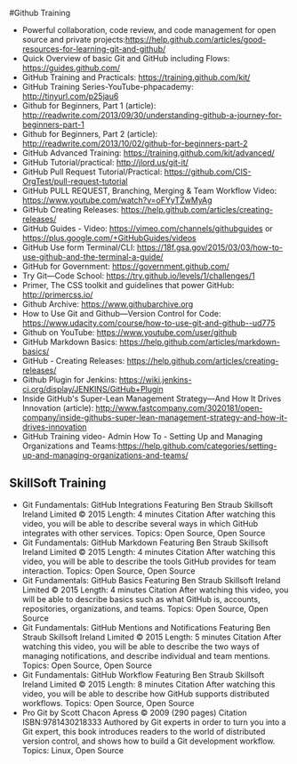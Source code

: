 ﻿#Github Training
* Powerful collaboration, code review, and code management for open source and private projects:https://help.github.com/articles/good-resources-for-learning-git-and-github/
* Quick Overview of basic Git and GitHub including Flows: https://guides.github.com/
* GitHub Training and Practicals: https://training.github.com/kit/ 
* GitHub Training Series-YouTube-phpacademy: http://tinyurl.com/p25jau6
*	Github for Beginners, Part 1 (article): http://readwrite.com/2013/09/30/understanding-github-a-journey-for-beginners-part-1
*	Github for Beginners, Part 2 (article): http://readwrite.com/2013/10/02/github-for-beginners-part-2
*	GitHub Advanced Training: https://training.github.com/kit/advanced/
*	GitHub Tutorial/practical: http://jlord.us/git-it/ 
*	GitHub Pull Request Tutorial/Practical: https://github.com/CIS-OrgTest/pull-request-tutorial
*	GitHub PULL REQUEST, Branching, Merging & Team Workflow Video: https://www.youtube.com/watch?v=oFYyTZwMyAg
*	GitHub Creating Releases: https://help.github.com/articles/creating-releases/
*	GitHub Guides - Video: https://vimeo.com/channels/githubguides or https://plus.google.com/+GitHubGuides/videos
*	GitHub Use form Terminal/CLI: https://18f.gsa.gov/2015/03/03/how-to-use-github-and-the-terminal-a-guide/ 
*	GitHub for Government: https://government.github.com/ 
*	Try Git—Code School: https://try.github.io/levels/1/challenges/1
*	Primer, The CSS toolkit and guidelines that power GitHub: http://primercss.io/
*	Github Archive: https://www.githubarchive.org
*	How to Use Git and Github—Version Control for Code: https://www.udacity.com/course/how-to-use-git-and-github--ud775
*	Github on YouTube: https://www.youtube.com/user/github
*	GitHub Markdown Basics: https://help.github.com/articles/markdown-basics/
*	GitHub - Creating Releases: https://help.github.com/articles/creating-releases/
*	Github Plugin for Jenkins: https://wiki.jenkins-ci.org/display/JENKINS/GitHub+Plugin
*	Inside GitHub's Super-Lean Management Strategy—And How It Drives Innovation (article): http://www.fastcompany.com/3020181/open-company/inside-githubs-super-lean-management-strategy-and-how-it-drives-innovation
* GitHub Training video- Admin How To - Setting Up and Managing Organizations and Teams:https://help.github.com/categories/setting-up-and-managing-organizations-and-teams/

## SkillSoft Training
* Git Fundamentals: GitHub Integrations 
Featuring Ben Straub 
Skillsoft Ireland Limited © 2015 
Length: 4 minutes Citation 
After watching this video, you will be able to describe several ways in which GitHub integrates with other services. 
Topics: Open Source, Open Source 
*	Git Fundamentals: GitHub Markdown 
Featuring Ben Straub 
Skillsoft Ireland Limited © 2015 
Length: 4 minutes Citation 
After watching this video, you will be able to describe the tools GitHub provides for team interaction. 
Topics: Open Source, Open Source 
*	Git Fundamentals: GitHub Basics 
Featuring Ben Straub 
Skillsoft Ireland Limited © 2015 
Length: 4 minutes Citation 
After watching this video, you will be able to describe basics such as what GitHub is, accounts, repositories, organizations, and teams. 
Topics: Open Source, Open Source 
*	Git Fundamentals: GitHub Mentions and Notifications 
Featuring Ben Straub 
Skillsoft Ireland Limited © 2015 
Length: 5 minutes Citation 
After watching this video, you will be able to describe the two ways of managing notifications, and describe individual and team mentions. 
Topics: Open Source, Open Source 
*	Git Fundamentals: GitHub Workflow 
Featuring Ben Straub 
Skillsoft Ireland Limited © 2015 
Length: 8 minutes Citation 
After watching this video, you will be able to describe how GitHub supports distributed workflows. 
Topics: Open Source, Open Source 
*	Pro Git 
by Scott Chacon 
Apress © 2009 (290 pages) Citation 
ISBN:9781430218333 
Authored by Git experts in order to turn you into a Git expert, this book introduces readers to the world of distributed version control, and shows how to build a Git development workflow. 
Topics: Linux, Open Source 
